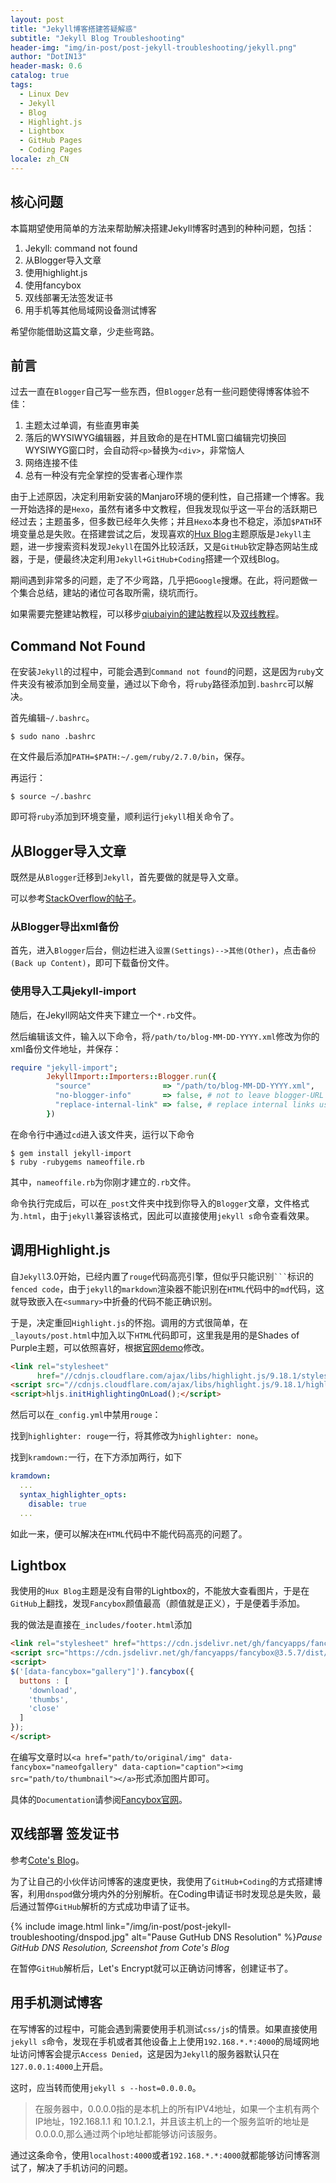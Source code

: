 ```yaml
---
layout: post
title: "Jekyll博客搭建答疑解惑"
subtitle: "Jekyll Blog Troubleshooting"
header-img: "img/in-post/post-jekyll-troubleshooting/jekyll.png"
author: "DotIN13"
header-mask: 0.6
catalog: true
tags:
  - Linux Dev
  - Jekyll
  - Blog
  - Highlight.js
  - Lightbox
  - GitHub Pages
  - Coding Pages
locale: zh_CN
---
```


## 核心问题

本篇期望使用简单的方法来帮助解决搭建Jekyll博客时遇到的种种问题，包括：

1. Jekyll: command not found
2. 从Blogger导入文章
3. 使用highlight.js
4. 使用fancybox
5. 双线部署无法签发证书
6. 用手机等其他局域网设备测试博客

希望你能借助这篇文章，少走些弯路。

## 前言

过去一直在`Blogger`自己写一些东西，但`Blogger`总有一些问题使得博客体验不佳：

1. 主题太过单调，有些直男审美
2. 落后的WYSIWYG编辑器，并且致命的是在HTML窗口编辑完切换回WYSIWYG窗口时，会自动将`<p>`替换为`<div>`，非常恼人
3. 网络连接不佳
4. 总有一种没有完全掌控的受害者心理作祟

由于上述原因，决定利用新安装的Manjaro环境的便利性，自己搭建一个博客。我一开始选择的是`Hexo`，虽然有诸多中文教程，但我发现似乎这一平台的活跃期已经过去；主题虽多，但多数已经年久失修；并且`Hexo`本身也不稳定，添加`$PATH`环境变量总是失败。在搭建尝试之后，发现喜欢的[Hux Blog](huangxuan.me)主题原版是`Jekyll`主题，进一步搜索资料发现`Jekyll`在国外比较活跃，又是`GitHub`钦定静态网站生成器，于是，便最终决定利用`Jekyll+GitHub+Coding`搭建一个双线Blog。

期间遇到非常多的问题，走了不少弯路，几乎把`Google`搜爆。在此，将问题做一个集合总结，建站的诸位可各取所需，绕坑而行。

如果需要完整建站教程，可以移步[qiubaiyin的建站教程](https://github.com/qiubaiying/qiubaiying.github.io/wiki/博客搭建详细教程)以及[双线教程](https://blog.cotes.info/posts/dual-deployment-Jekyll-Blog-on-GithubPages-n-CodingPages/)。

## Command Not Found

在安装`Jekyll`的过程中，可能会遇到`Command not found`的问题，这是因为`ruby`文件夹没有被添加到全局变量，通过以下命令，将`ruby`路径添加到`.bashrc`可以解决。

首先编辑`~/.bashrc`。

```shell
$ sudo nano .bashrc
```

在文件最后添加`PATH=$PATH:~/.gem/ruby/2.7.0/bin`，保存。

再运行：

```shell
$ source ~/.bashrc
```

即可将`ruby`添加到环境变量，顺利运行`jekyll`相关命令了。

## 从Blogger导入文章

既然是从`Blogger`迁移到`Jekyll`，首先要做的就是导入文章。

可以参考[StackOverflow的帖子](https://stackoverflow.com/questions/37371947/importing-my-blogger-blog-into-jekyll)。

### 从Blogger导出xml备份

首先，进入`Blogger`后台，侧边栏进入`设置(Settings)-->其他(Other)`，点击`备份(Back up Content)`，即可下载备份文件。

### 使用导入工具jekyll-import

随后，在Jekyll网站文件夹下建立一个`*.rb`文件。

然后编辑该文件，输入以下命令，将`/path/to/blog-MM-DD-YYYY.xml`修改为你的xml备份文件地址，并保存：

```ruby
require "jekyll-import";
        JekyllImport::Importers::Blogger.run({
          "source"                => "/path/to/blog-MM-DD-YYYY.xml",
          "no-blogger-info"       => false, # not to leave blogger-URL info (id and old URL) in the front matter
          "replace-internal-link" => false, # replace internal links using the post_url liquid tag.
        })
```

在命令行中通过`cd`进入该文件夹，运行以下命令

```shell
$ gem install jekyll-import
$ ruby -rubygems nameoffile.rb
```

其中，`nameoffile.rb`为你刚才建立的`.rb`文件。

命令执行完成后，可以在`_post`文件夹中找到你导入的`Blogger`文章，文件格式为`.html`，由于`jekyll`兼容该格式，因此可以直接使用`jekyll s`命令查看效果。

## 调用Highlight.js

自`Jekyll`3.0开始，已经内置了`rouge`代码高亮引擎，但似乎只能识别<code>```</code>标识的`fenced code`，由于`jekyll`的`markdown`渲染器不能识别在`HTML`代码中的`md`代码，这就导致嵌入在`<summary>`中折叠的代码不能正确识别。

于是，决定重回`Highlight.js`的怀抱。调用的方式很简单，在`_layouts/post.html`中加入以下`HTML`代码即可，这里我是用的是Shades of Purple主题，可以依照喜好，根据[官网demo](https://highlightjs.org/static/demo/)修改。

```html
<link rel="stylesheet"
      href="//cdnjs.cloudflare.com/ajax/libs/highlight.js/9.18.1/styles/shades-of-purple.min.css">
<script src="//cdnjs.cloudflare.com/ajax/libs/highlight.js/9.18.1/highlight.min.js"></script>
<script>hljs.initHighlightingOnLoad();</script>
```

然后可以在`_config.yml`中禁用`rouge`：

找到`highlighter: rouge`一行，将其修改为`highlighter: none`。

找到`kramdown:`一行，在下方添加两行，如下

```yaml
kramdown:
  ...
  syntax_highlighter_opts:
    disable: true
  ...
```

如此一来，便可以解决在`HTML`代码中不能代码高亮的问题了。

## Lightbox

我使用的`Hux Blog`主题是没有自带的Lightbox的，不能放大查看图片，于是在`GitHub`上翻找，发现`Fancybox`颜值最高（颜值就是正义），于是便着手添加。

我的做法是直接在`_includes/footer.html`添加

```html
<link rel="stylesheet" href="https://cdn.jsdelivr.net/gh/fancyapps/fancybox@3.5.7/dist/jquery.fancybox.min.css" />
<script src="https://cdn.jsdelivr.net/gh/fancyapps/fancybox@3.5.7/dist/jquery.fancybox.min.js"></script>
<script>
$('[data-fancybox="gallery"]').fancybox({
  buttons : [
    'download',
    'thumbs',
    'close'
  ]
});
</script>
```

在编写文章时以`<a href="path/to/original/img" data-fancybox="nameofgallery" data-caption="caption"><img src="path/to/thumbnail"></a>`形式添加图片即可。

具体的`Documentation`请参阅[Fancybox官网](http://fancyapps.com/fancybox/3/)。

## 双线部署 签发证书

参考[Cote's Blog](https://blog.cotes.info/posts/enable-https-on-githubpages-and-codingpages/)。

为了让自己的小伙伴访问博客的速度更快，我使用了`GitHub+Coding`的方式搭建博客，利用`dnspod`做分境内外的分别解析。在Coding申请证书时发现总是失败，最后通过暂停`GitHub`解析的方式成功申请了证书。

{% include image.html link="/img/in-post/post-jekyll-troubleshooting/dnspod.jpg" alt="Pause GutHub DNS Resolution" %}*Pause GitHub DNS Resolution, Screenshot from Cote's Blog*

在暂停`GitHub`解析后，Let's Encrypt就可以正确访问博客，创建证书了。

## 用手机测试博客

在写博客的过程中，可能会遇到需要使用手机测试`css/js`的情景。如果直接使用`jekyll s`命令，发现在手机或者其他设备上上使用`192.168.*.*:4000`的局域网地址访问博客会提示`Access Denied`，这是因为`Jekyll`的服务器默认只在`127.0.0.1:4000`上开启。

这时，应当转而使用`jekyll s --host=0.0.0.0`。

> 在服务器中，0.0.0.0指的是本机上的所有IPV4地址，如果一个主机有两个IP地址，192.168.1.1 和 10.1.2.1，并且该主机上的一个服务监听的地址是0.0.0.0,那么通过两个ip地址都能够访问该服务。

通过这条命令，使用`localhost:4000`或者`192.168.*.*:4000`就都能够访问博客测试了，解决了手机访问的问题。

